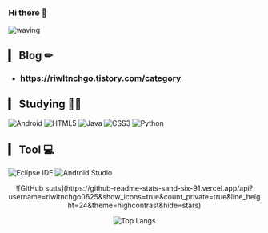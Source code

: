### Hi there 👋

![waving](https://capsule-render.vercel.app/api?type=waving&height=200&text=WELCOME!&fontAlign=70&fontAlignY=40&color=gradient)

## ▎ Blog ✏
- ### https://riwltnchgo.tistory.com/category



## ▎ Studying 🤸‍♀️
![Android](https://img.shields.io/badge/Android-3DDC84.svg?&style=for-the-badge&logo=Android&logoColor=white)
![HTML5](https://img.shields.io/badge/html5-%23E34F26.svg?style=for-the-badge&logo=html5&logoColor=white)
![Java](https://img.shields.io/badge/java-%23ED8B00.svg?style=for-the-badge&logo=java&logoColor=white)
![CSS3](https://img.shields.io/badge/CSS3-1572B6.svg?&style=for-the-badge&logo=CSS3&logoColor=white)
![Python](https://img.shields.io/badge/Python-3776AB.svg?&style=for-the-badge&logo=Python&logoColor=white)


## ▎ Tool 💻
 
![Eclipse IDE](https://img.shields.io/badge/Eclipse%20IDE-2C2255.svg?&style=for-the-badge&logo=Eclipse%20IDE&logoColor=white)
![Android Studio](https://img.shields.io/badge/Android%20Studio-3DDC84.svg?&style=for-the-badge&logo=Android%20Studio&logoColor=white)

<div align="center">
![GitHub stats](https://github-readme-stats-sand-six-91.vercel.app/api?username=riwltnchgo0625&show_icons=true&count_private=true&line_height=24&theme=highcontrast&hide=stars)

![Top Langs](https://github-readme-stats.vercel.app/api/top-langs/?username=riwltnchgo0625&layout=compact&theme=highcontrast)
</div>

